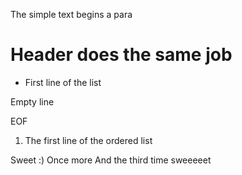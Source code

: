 The simple text begins a para
# Header does the same job
* First line of the list

Empty line

EOF

1. The first line of the ordered list

Sweet :)
Once more
And the third time sweeeeet